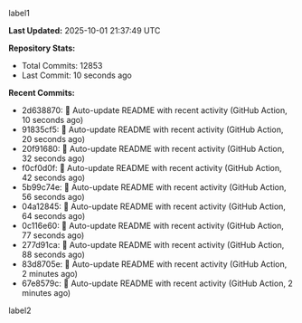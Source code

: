 
label1 
<!-- ACTIVITY_START -->
**Last Updated:** 2025-10-01 21:37:49 UTC

**Repository Stats:**
- Total Commits: 12853
- Last Commit: 10 seconds ago

**Recent Commits:**
- 2d638870: 🤖 Auto-update README with recent activity (GitHub Action, 10 seconds ago)
- 91835cf5: 🤖 Auto-update README with recent activity (GitHub Action, 20 seconds ago)
- 20f91680: 🤖 Auto-update README with recent activity (GitHub Action, 32 seconds ago)
- f0cf0d0f: 🤖 Auto-update README with recent activity (GitHub Action, 42 seconds ago)
- 5b99c74e: 🤖 Auto-update README with recent activity (GitHub Action, 56 seconds ago)
- 04a12845: 🤖 Auto-update README with recent activity (GitHub Action, 64 seconds ago)
- 0c116e60: 🤖 Auto-update README with recent activity (GitHub Action, 77 seconds ago)
- 277d91ca: 🤖 Auto-update README with recent activity (GitHub Action, 88 seconds ago)
- 83d8705e: 🤖 Auto-update README with recent activity (GitHub Action, 2 minutes ago)
- 67e8579c: 🤖 Auto-update README with recent activity (GitHub Action, 2 minutes ago)
<!-- ACTIVITY_END -->

label2
